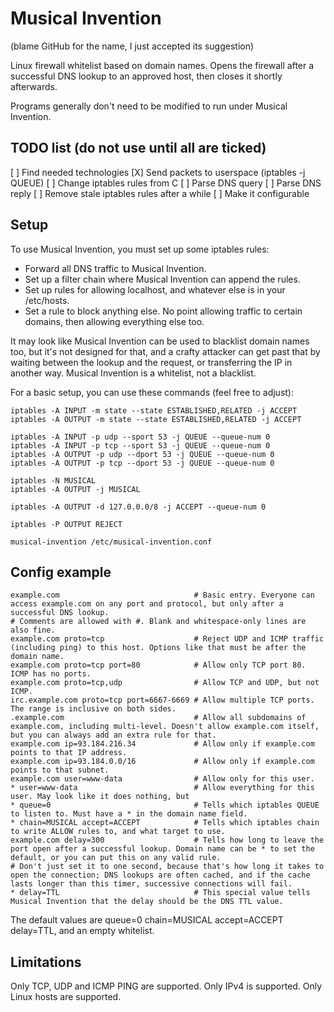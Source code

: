 # Musical Invention
(blame GitHub for the name, I just accepted its suggestion)

Linux firewall whitelist based on domain names. Opens the firewall after a successful DNS lookup to an approved host, then closes it shortly afterwards.

Programs generally don't need to be modified to run under Musical Invention.

## TODO list (do not use until all are ticked)

[ ] Find needed technologies
 [X] Send packets to userspace (iptables -j QUEUE)
 [ ] Change iptables rules from C
[ ] Parse DNS query
[ ] Parse DNS reply
[ ] Remove stale iptables rules after a while
[ ] Make it configurable

## Setup

To use Musical Invention, you must set up some iptables rules:
- Forward all DNS traffic to Musical Invention.
- Set up a filter chain where Musical Invention can append the rules.
- Set up rules for allowing localhost, and whatever else is in your /etc/hosts.
- Set a rule to block anything else. No point allowing traffic to certain domains, then allowing everything else too.

It may look like Musical Invention can be used to blacklist domain names too, but it's not designed
for that, and a crafty attacker can get past that by waiting between the lookup and the request, or
transferring the IP in another way. Musical Invention is a whitelist, not a blacklist.

For a basic setup, you can use these commands (feel free to adjust):

```
iptables -A INPUT -m state --state ESTABLISHED,RELATED -j ACCEPT
iptables -A OUTPUT -m state --state ESTABLISHED,RELATED -j ACCEPT

iptables -A INPUT -p udp --sport 53 -j QUEUE --queue-num 0
iptables -A INPUT -p tcp --sport 53 -j QUEUE --queue-num 0
iptables -A OUTPUT -p udp --dport 53 -j QUEUE --queue-num 0
iptables -A OUTPUT -p tcp --dport 53 -j QUEUE --queue-num 0

iptables -N MUSICAL
iptables -A OUTPUT -j MUSICAL

iptables -A OUTPUT -d 127.0.0.0/8 -j ACCEPT --queue-num 0

iptables -P OUTPUT REJECT

musical-invention /etc/musical-invention.conf
```

## Config example

```
example.com                              # Basic entry. Everyone can access example.com on any port and protocol, but only after a successful DNS lookup.
# Comments are allowed with #. Blank and whitespace-only lines are also fine.
example.com proto=tcp                    # Reject UDP and ICMP traffic (including ping) to this host. Options like that must be after the domain name.
example.com proto=tcp port=80            # Allow only TCP port 80. ICMP has no ports.
example.com proto=tcp,udp                # Allow TCP and UDP, but not ICMP.
irc.example.com proto=tcp port=6667-6669 # Allow multiple TCP ports. The range is inclusive on both sides.
.example.com                             # Allow all subdomains of example.com, including multi-level. Doesn't allow example.com itself, but you can always add an extra rule for that.
example.com ip=93.184.216.34             # Allow only if example.com points to that IP address.
example.com ip=93.184.0.0/16             # Allow only if example.com points to that subnet.
example.com user=www-data                # Allow only for this user.
* user=www-data                          # Allow everything for this user. May look like it does nothing, but 
* queue=0                                # Tells which iptables QUEUE to listen to. Must have a * in the domain name field.
* chain=MUSICAL accept=ACCEPT            # Tells which iptables chain to write ALLOW rules to, and what target to use.
example.com delay=300                    # Tells how long to leave the port open after a successful lookup. Domain name can be * to set the default, or you can put this on any valid rule.
# Don't just set it to one second, because that's how long it takes to open the connection; DNS lookups are often cached, and if the cache lasts longer than this timer, successive connections will fail.
* delay=TTL                              # This special value tells Musical Invention that the delay should be the DNS TTL value.
```

The default values are queue=0 chain=MUSICAL accept=ACCEPT delay=TTL, and an empty whitelist.

## Limitations

Only TCP, UDP and ICMP PING are supported. Only IPv4 is supported. Only Linux hosts are supported.
